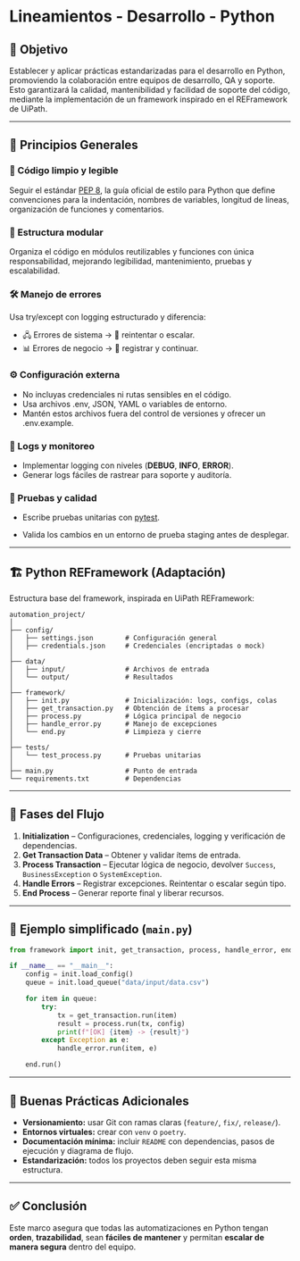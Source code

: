 #  Lineamientos - Desarrollo - Python 

## 🎯 Objetivo

Establecer y aplicar prácticas estandarizadas para el desarrollo en Python, promoviendo la colaboración entre equipos de desarrollo, QA y soporte. Esto garantizará la calidad, mantenibilidad y facilidad de soporte del código, mediante la implementación de un framework inspirado en el REFramework de UiPath.

------------------------------------------------------------------------

## 🔑 Principios Generales

### 🧼 Código limpio y legible

Seguir el estándar [PEP 8](https://peps.python.org/pep-0008/?utm_source=chatgpt.com), la guía oficial de estilo para Python que define convenciones para la indentación, nombres de variables, longitud de líneas, organización de funciones y comentarios. 

### 🧩 Estructura modular

Organiza el código en módulos reutilizables y funciones con única responsabilidad, mejorando legibilidad, mantenimiento, pruebas y escalabilidad.

### 🛠️ Manejo de errores

Usa try/except con logging estructurado y diferencia:

- 🖧 Errores de sistema → 🔁 reintentar o escalar.
- 📊 Errores de negocio → 📝 registrar y continuar.

### ⚙️ Configuración externa

- No incluyas credenciales ni rutas sensibles en el código.
- Usa archivos .env, JSON, YAML o variables de entorno.
- Mantén estos archivos fuera del control de versiones y ofrecer un .env.example.

### 📜 Logs y monitoreo

-   Implementar logging con niveles (**DEBUG**, **INFO**, **ERROR**).
-   Generar logs fáciles de rastrear para soporte y auditoría.

### 🧪 Pruebas y calidad

- Escribe pruebas unitarias con [pytest](https://docs.pytest.org/en/stable/contents.html?utm_source=chatgpt.com).

- Valida los cambios en un entorno de prueba staging antes de desplegar.

------------------------------------------------------------------------

## 🏗️ Python REFramework (Adaptación)

Estructura base del framework, inspirada en UiPath REFramework:

    automation_project/
    │
    ├── config/
    │   ├── settings.json        # Configuración general
    │   ├── credentials.json     # Credenciales (encriptadas o mock)
    │
    ├── data/
    │   ├── input/               # Archivos de entrada
    │   └── output/              # Resultados
    │
    ├── framework/
    │   ├── init.py              # Inicialización: logs, configs, colas
    │   ├── get_transaction.py   # Obtención de ítems a procesar
    │   ├── process.py           # Lógica principal de negocio
    │   ├── handle_error.py      # Manejo de excepciones
    │   └── end.py               # Limpieza y cierre
    │
    ├── tests/
    │   └── test_process.py      # Pruebas unitarias
    │
    ├── main.py                  # Punto de entrada
    └── requirements.txt         # Dependencias

------------------------------------------------------------------------

## 🔄 Fases del Flujo  

1. **Initialization** – Configuraciones, credenciales, logging y verificación de dependencias.  
2. **Get Transaction Data** – Obtener y validar ítems de entrada.  
3. **Process Transaction** – Ejecutar lógica de negocio, devolver `Success`, `BusinessException` o `SystemException`.  
4. **Handle Errors** – Registrar excepciones. Reintentar o escalar según tipo.  
5. **End Process** – Generar reporte final y liberar recursos.  


------------------------------------------------------------------------

## 📝 Ejemplo simplificado (`main.py`)

``` python
from framework import init, get_transaction, process, handle_error, end

if __name__ == "__main__":
    config = init.load_config()
    queue = init.load_queue("data/input/data.csv")

    for item in queue:
        try:
            tx = get_transaction.run(item)
            result = process.run(tx, config)
            print(f"[OK] {item} -> {result}")
        except Exception as e:
            handle_error.run(item, e)

    end.run()
```

------------------------------------------------------------------------

## 🚦 Buenas Prácticas Adicionales

-   **Versionamiento:** usar Git con ramas claras (`feature/`, `fix/`,
    `release/`).
-   **Entornos virtuales:** crear con `venv` o `poetry`.
-   **Documentación mínima:** incluir `README` con dependencias, pasos
    de ejecución y diagrama de flujo.
-   **Estandarización:** todos los proyectos deben seguir esta misma
    estructura.

------------------------------------------------------------------------

## ✅ Conclusión

Este marco asegura que todas las automatizaciones en Python tengan
**orden**, **trazabilidad**, sean **fáciles de mantener** y permitan
**escalar de manera segura** dentro del equipo.
